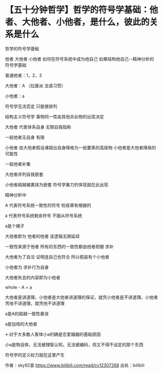 # 【五十分钟哲学】哲学的符号学基础：他者、大他者、小他者，是什么，彼此的关系是什么



哲学的符号学基础


他者  大他者  小他者  如何在符号系统中成为他自己 如果结构他自己--精神分析的符号学基础


普通他者：1，2，3


大他者：A （拉康派 法语习惯）

小他者：a 



符号学无法否定  只能够排列  

结构主义符号学  事物同一性由其他非此物的出现决定


大他者 代表体系自身 无限自我指称

一般他者无自身  有限

小他者 由大他者假设课超出自身降格为一般要素的高级物 小他者是大他者降格的可能性


一般他者补集

大他者并列自我嵌套

小他者超越被裹挟为嵌套 符号学暴力的体现就在此出现



精神分析中  

A  代表符号系统一致性的符号  检疫章有根据的

a 代表符号系统剩余符号 不服从符号系统

a是个幌子


大他者即为  他者的他者 该逻辑无限延续

一致性来源于他者 所有的东西的一致性都由他者把握  求补

大他者为了自洽 证明连自己也符合 所以假装有个小他者


小他者为 求补行为自身 

大他者失去的内容即为小他者

whole - A = a

大他者是讲道理，小他者是大他者讲道理的保证，就凭小他者是不讲道理。小他者凭啥不讲道理，就凭他不讲道理

a是A的超越一致性暴涨


a是加倍的大他者 

<-对于大多数人客体小a的确是恋爱婚姻的基础原因


小a是物自体，无法被理智认知，无法被编码，但又不得不设定的那个东西

符号学的定义权力就在这里产生



 作者：sky92昙 https://www.bilibili.com/read/cv12307268 出处：bilibili
